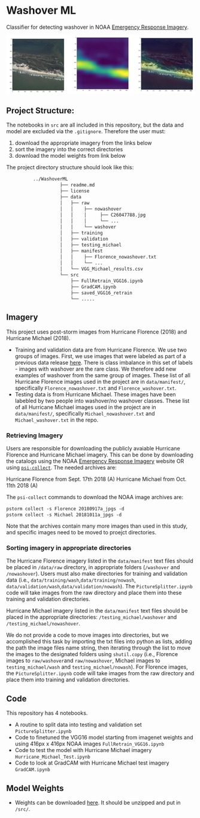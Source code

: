 # Washover ML
Classifier for detecting washover in NOAA [Emergency Response Imagery](https://storms.ngs.noaa.gov/).

![Washover](https://github.com/UNCG-DAISY/WashoverML/blob/master/image.png)

## Project Structure:

 The notebooks in `src` are all included in this repository, but the data and model are excluded via the `.gitignore`. Therefore the user must:
1. download the appropriate imagery from the links below 
2. sort the imagery into the correct directories
3. download the model weights from link below

The project directory structure should look like this:

```{sh}
          ../WashoverML
                    ├── readme.md
                    ├── license
                    ├── data
                    │   ├── raw
                    │   │    ├── nowashover
                    │   │    │     ├── C26047788.jpg
                    │   │    │     └── ...
                    │   │    └── washover
                    │   ├── training                  
                    │   ├── validation
                    │   ├── testing_michael
                    │   ├── manifest
                    │   │    ├── Florence_nowashover.txt
                    │   │    └── ...
                    │   └── VGG_Michael_results.csv
                    └── src
                        ├── FullRetrain_VGG16.ipynb
                        ├── GradCAM.ipynb
                        ├── saved_VGG16_retrain
                        └── .....                  
```

## Imagery

This project uses post-storm images from Hurricane Florence (2018) and Hurricane Michael (2018). 

- Training and validation data are from Hurricane Florence. We use two groups of images. First, we use images that were labeled as part of a previous data release [here](https://doi.org/10.6084/m9.figshare.11604192.v1). There is class imbalance in this set of labels - images with washover are the rare class. We therefore add new examples of washover from the same group of images. These list of all Hurricane Florence images used in the project are in `data/manifest/`, specifically `Florence_nowashover.txt` and `Florence_washover.txt`. 
- Testing data is from Hurricane Michael. These images have been labebled by two people into washover/no washover classes. These list of all Hurricane Michael images used in the project are in `data/manifest/`, specifically `Michael_nowashover.txt` and `Michael_washover.txt` in the repo.  

### Retrieving Imagery

Users are responsible for downloading the publicly avaiable Hurricane Florence and Hurricane Michael imagery. This can be done by downloading the catalogs using the NOAA [Emergency Response Imagery](https://storms.ngs.noaa.gov/) website OR using [`psi-collect`](https://github.com/UNCG-DAISY/psi-collect). The needed archives are:

Hurricane Florence from Sept. 17th 2018 (A) 
Hurricane Michael from Oct. 11th 2018 (A)

The `psi-collect` commands to download the NOAA image archives are:

```{sh}
pstorm collect -s Florence 20180917a_jpgs -d
pstorm collect -s Michael 20181011a_jpgs -d
```

Note that the archives contain many more images than used in this study, and specific images need to be moved to proejct directories.

### Sorting imagery in appropriate directories

The Hurricane Florence imagery listed in the `data/manifest` text files should be placed in `/data/raw` directory, in appropriate folders (`/washover` and `/nowashover`). Users must also make directories for training and validation data (i.e., `data/training/wash`,`data/training/nowash`, `data/validation/wash`,`data/validation/nowash`). The `PictureSplitter.ipynb` code will take images from the raw directory and place them into these training and validation directories. 

Hurricane Michael imagery listed in the `data/manifest` text files should be placed in the appropriate directories: `/testing_michael/washover` and `/testing_michael/nowashover`.

We do not provide a code to move images into directories, but we accomplished this task by importing the txt files into python as lists, adding the path the image files name string, then iterating through the list to move the images to the designated folders using `shutil.copy` (i.e., Florence images to `raw/washover`and `raw/nowashover`, Michael images to `testing_michael/wash` and `testing_michael/nowash`). For Florence images, the `PictureSplitter.ipynb` code will take images from the raw directory and place them into training and validation directories.  

## Code
This repository has 4 notebooks. 
- A routine to split data into testing and validation set `PictureSplitter.ipynb`
- Code to finetuned the VGG16 model starting from imagenet weights and using 416px x 416px NOAA images `FullRetrain_VGG16.ipynb`
- Code to test the model with Hurricane Michael imagery `Hurricane_Michael_Test.ipynb`
- Code to look at GradCAM with Hurricane Michael test imagery `GradCAM.ipynb`

## Model Weights
- Weights can be downloaded [here](https://drive.google.com/file/d/1zVXNsmNJToVHXXOuIIg7NSkR6J-dn9QR/view?usp=sharing). It should be unzipped and put in `/src/`.
